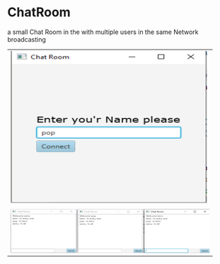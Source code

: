 # ChatRoom
a small Chat Room in the with multiple users in the same Network broadcasting 
<table> 
  <tr>
    <td><img src="1.png" width=450 height=350></td>
  </tr>
  <tr>
  <td><img src="2.png" width=450 height=100></td>
  </tr>
 </table>
